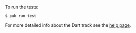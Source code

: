 
To run the tests:

```sh
$ pub run test
```

For more detailed info about the Dart track see the [help page](http://exercism.io/languages/dart).

